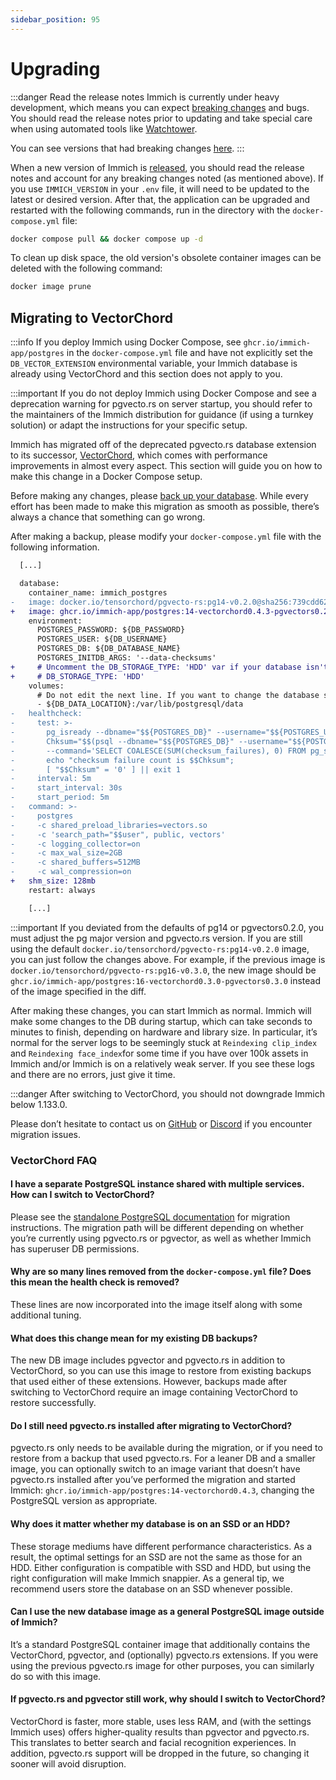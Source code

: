 ```yaml
---
sidebar_position: 95
---
```


# Upgrading

:::danger Read the release notes
Immich is currently under heavy development, which means you can expect [breaking changes][breaking] and bugs. You should read the release notes prior to updating and take special care when using automated tools like [Watchtower][watchtower].

You can see versions that had breaking changes [here][breaking].
:::

When a new version of Immich is [released][releases], you should read the release notes and account for any breaking changes noted (as mentioned above).
If you use `IMMICH_VERSION` in your `.env` file, it will need to be updated to the latest or desired version.
After that, the application can be upgraded and restarted with the following commands, run in the directory with the `docker-compose.yml` file:

```bash title="Upgrade and restart Immich"
docker compose pull && docker compose up -d
```

To clean up disk space, the old version's obsolete container images can be deleted with the following command:

```bash title="Clean up unused Docker images"
docker image prune
```

[watchtower]: https://containrrr.dev/watchtower/
[breaking]: https://github.com/immich-app/immich/discussions?discussions_q=label%3Achangelog%3Abreaking-change+sort%3Adate_created
[releases]: https://github.com/immich-app/immich/releases

## Migrating to VectorChord

:::info
If you deploy Immich using Docker Compose, see `ghcr.io/immich-app/postgres` in the `docker-compose.yml` file and have not explicitly set the `DB_VECTOR_EXTENSION` environmental variable, your Immich database is already using VectorChord and this section does not apply to you.

:::important
If you do not deploy Immich using Docker Compose and see a deprecation warning for pgvecto.rs on server startup, you should refer to the maintainers of the Immich distribution for guidance (if using a turnkey solution) or adapt the instructions for your specific setup.

Immich has migrated off of the deprecated pgvecto.rs database extension to its successor, [VectorChord](https://github.com/tensorchord/VectorChord), which comes with performance improvements in almost every aspect. This section will guide you on how to make this change in a Docker Compose setup.

Before making any changes, please [back up your database](/docs/administration/backup-and-restore). While every effort has been made to make this migration as smooth as possible, there’s always a chance that something can go wrong.

After making a backup, please modify your `docker-compose.yml` file with the following information.

```diff
  [...]

  database:
    container_name: immich_postgres
-   image: docker.io/tensorchord/pgvecto-rs:pg14-v0.2.0@sha256:739cdd626151ff1f796dc95a6591b55a714f341c737e27f045019ceabf8e8c52
+   image: ghcr.io/immich-app/postgres:14-vectorchord0.4.3-pgvectors0.2.0
    environment:
      POSTGRES_PASSWORD: ${DB_PASSWORD}
      POSTGRES_USER: ${DB_USERNAME}
      POSTGRES_DB: ${DB_DATABASE_NAME}
      POSTGRES_INITDB_ARGS: '--data-checksums'
+     # Uncomment the DB_STORAGE_TYPE: 'HDD' var if your database isn't stored on SSDs
+     # DB_STORAGE_TYPE: 'HDD'
    volumes:
      # Do not edit the next line. If you want to change the database storage location on your system, edit the value of DB_DATA_LOCATION in the .env file
      - ${DB_DATA_LOCATION}:/var/lib/postgresql/data
-   healthcheck:
-     test: >-
-       pg_isready --dbname="$${POSTGRES_DB}" --username="$${POSTGRES_USER}" || exit 1;
-       Chksum="$$(psql --dbname="$${POSTGRES_DB}" --username="$${POSTGRES_USER}" --tuples-only --no-align
-       --command='SELECT COALESCE(SUM(checksum_failures), 0) FROM pg_stat_database')";
-       echo "checksum failure count is $$Chksum";
-       [ "$$Chksum" = '0' ] || exit 1
-     interval: 5m
-     start_interval: 30s
-     start_period: 5m
-   command: >-
-     postgres
-     -c shared_preload_libraries=vectors.so
-     -c 'search_path="$$user", public, vectors'
-     -c logging_collector=on
-     -c max_wal_size=2GB
-     -c shared_buffers=512MB
-     -c wal_compression=on
+   shm_size: 128mb
    restart: always

    [...]
```

:::important
If you deviated from the defaults of pg14 or pgvectors0.2.0, you must adjust the pg major version and pgvecto.rs version. If you are still using the default `docker.io/tensorchord/pgvecto-rs:pg14-v0.2.0` image, you can just follow the changes above. For example, if the previous image is `docker.io/tensorchord/pgvecto-rs:pg16-v0.3.0`, the new image should be `ghcr.io/immich-app/postgres:16-vectorchord0.3.0-pgvectors0.3.0` instead of the image specified in the diff.

After making these changes, you can start Immich as normal. Immich will make some changes to the DB during startup, which can take seconds to minutes to finish, depending on hardware and library size. In particular, it’s normal for the server logs to be seemingly stuck at `Reindexing clip_index` and `Reindexing face_index`for some time if you have over 100k assets in Immich and/or Immich is on a relatively weak server. If you see these logs and there are no errors, just give it time.

:::danger
After switching to VectorChord, you should not downgrade Immich below 1.133.0.

Please don’t hesitate to contact us on [GitHub](https://github.com/immich-app/immich/discussions) or [Discord](https://discord.immich.app/) if you encounter migration issues.

### VectorChord FAQ

#### I have a separate PostgreSQL instance shared with multiple services. How can I switch to VectorChord?

Please see the [standalone PostgreSQL documentation](/docs/administration/postgres-standalone#migrating-to-vectorchord) for migration instructions. The migration path will be different depending on whether you’re currently using pgvecto.rs or pgvector, as well as whether Immich has superuser DB permissions.

#### Why are so many lines removed from the `docker-compose.yml` file? Does this mean the health check is removed?

These lines are now incorporated into the image itself along with some additional tuning.

#### What does this change mean for my existing DB backups?

The new DB image includes pgvector and pgvecto.rs in addition to VectorChord, so you can use this image to restore from existing backups that used either of these extensions. However, backups made after switching to VectorChord require an image containing VectorChord to restore successfully.

#### Do I still need pgvecto.rs installed after migrating to VectorChord?

pgvecto.rs only needs to be available during the migration, or if you need to restore from a backup that used pgvecto.rs. For a leaner DB and a smaller image, you can optionally switch to an image variant that doesn’t have pgvecto.rs installed after you’ve performed the migration and started Immich: `ghcr.io/immich-app/postgres:14-vectorchord0.4.3`, changing the PostgreSQL version as appropriate.

#### Why does it matter whether my database is on an SSD or an HDD?

These storage mediums have different performance characteristics. As a result, the optimal settings for an SSD are not the same as those for an HDD. Either configuration is compatible with SSD and HDD, but using the right configuration will make Immich snappier. As a general tip, we recommend users store the database on an SSD whenever possible.

#### Can I use the new database image as a general PostgreSQL image outside of Immich?

It’s a standard PostgreSQL container image that additionally contains the VectorChord, pgvector, and (optionally) pgvecto.rs extensions. If you were using the previous pgvecto.rs image for other purposes, you can similarly do so with this image.

#### If pgvecto.rs and pgvector still work, why should I switch to VectorChord?

VectorChord is faster, more stable, uses less RAM, and (with the settings Immich uses) offers higher-quality results than pgvector and pgvecto.rs. This translates to better search and facial recognition experiences. In addition, pgvecto.rs support will be dropped in the future, so changing it sooner will avoid disruption.
